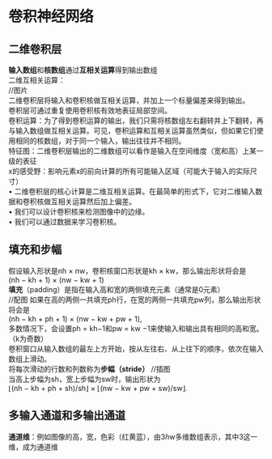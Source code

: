 # 卷积神经⽹络
## 二维卷积层
**输入数组**和**核数组**通过**互相关运算**得到输出数组  
二维互相关运算：  
//图片  
⼆维卷积层将输⼊和卷积核做互相关运算，并加上⼀个标量偏差来得到输出。    
卷积层可通过重复使⽤卷积核有效地表征局部空间。    
卷积运算：为了得到卷积运算的输出，我们只需将核数组左右翻转并上下翻转，再与输⼊数组做互相关运算。可⻅，卷积运算和互相关运算虽然类似，但如果它们使⽤相同的核数组，对于同⼀个输⼊，输出往往并不相同。    
特征图：⼆维卷积层输出的⼆维数组可以看作是输⼊在空间维度（宽和⾼）上某⼀级的表征    
x的感受野：影响元素x的前向计算的所有可能输⼊区域（可能⼤于输⼊的实际尺⼨）  
• ⼆维卷积层的核⼼计算是⼆维互相关运算。在最简单的形式下，它对⼆维输⼊数据和卷积核做互相关运算然后加上偏差。  
• 我们可以设计卷积核来检测图像中的边缘。  
• 我们可以通过数据来学习卷积核。  
## 填充和步幅
假设输⼊形状是nh × nw，卷积核窗口形状是kh × kw，那么输出形状将会是  
(nh − kh + 1) × (nw − kw + 1)  
**填充**（padding）是指在输⼊⾼和宽的两侧填充元素（通常是0元素）  
//配图
如果在⾼的两侧⼀共填充ph⾏，在宽的两侧⼀共填充pw列，那么输出形状将会是  
(nh − kh + ph + 1) × (nw − kw + pw + 1),  
多数情况下，会设置ph = kh−1和pw = kw −1来使输⼊和输出具有相同的⾼和宽。（k为奇数）  
卷积窗口从输⼊数组的最左上⽅开始，按从左往右、从上往下的顺序，依次在输⼊数组上滑动。  
将每次滑动的⾏数和列数称为**步幅（stride）**
//插图  
当⾼上步幅为sh，宽上步幅为sw时，输出形状为  
⌊(nh − kh + ph + sh)/sh⌋ × ⌊(nw − kw + pw + sw)/sw⌋.  
## 多输⼊通道和多输出通道
**通道维**：例如图像的高，宽，色彩（红黄蓝），由3*h*w多维数组表示，其中3这一维，成为通道维 
